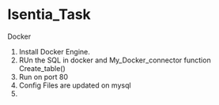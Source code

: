 # Isentia_Task
Docker
1. Install Docker Engine.
2. RUn the SQL in docker and My_Docker_connector function Create_table()
3. Run on port 80
4. Config Files are updated on mysql
5. 

